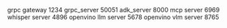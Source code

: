 grpc gateway 1234
grpc_server 50051
adk_server 8000
mcp server 6969
whisper server 4896
openvino llm server 5678
openvino vlm server 8765